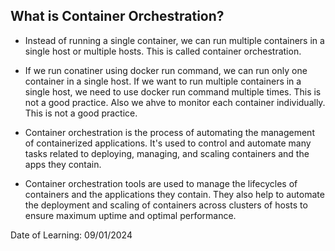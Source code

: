 ## What is Container Orchestration?

- Instead of running a single container, we can run multiple containers in a single host or multiple hosts. This is called container orchestration.

- If we run conatiner using docker run command, we can run only one container in a single host. If we want to run multiple containers in a single host, we need to use docker run command multiple times. This is not a good practice. Also we ahve to monitor each container individually. This is not a good practice.

- Container orchestration is the process of automating the management of containerized applications. It's used to control and automate many tasks related to deploying, managing, and scaling containers and the apps they contain.

- Container orchestration tools are used to manage the lifecycles of containers and the applications they contain. They also help to automate the deployment and scaling of containers across clusters of hosts to ensure maximum uptime and optimal performance.

Date of Learning: 09/01/2024